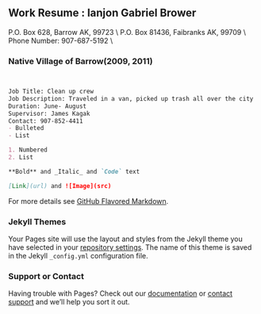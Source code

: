 ## Work Resume : Ianjon Gabriel Brower

P.O. Box 628, Barrow AK, 99723 \\
P.O. Box 81436, Faibranks AK, 99709 \\
Phone Number: 907-687-5192 \\


### Native Village of Barrow(2009, 2011)



```markdown


Job Title: Clean up crew
Job Description: Traveled in a van, picked up trash all over the city
Duration: June- August
Supervisor: James Kagak
Contact: 907-852-4411
- Bulleted
- List

1. Numbered
2. List

**Bold** and _Italic_ and `Code` text

[Link](url) and ![Image](src)
```

For more details see [GitHub Flavored Markdown](https://guides.github.com/features/mastering-markdown/).

### Jekyll Themes

Your Pages site will use the layout and styles from the Jekyll theme you have selected in your [repository settings](https://github.com/Ianjon/ianjon.github.io/settings). The name of this theme is saved in the Jekyll `_config.yml` configuration file.

### Support or Contact

Having trouble with Pages? Check out our [documentation](https://help.github.com/categories/github-pages-basics/) or [contact support](https://github.com/contact) and we’ll help you sort it out.
